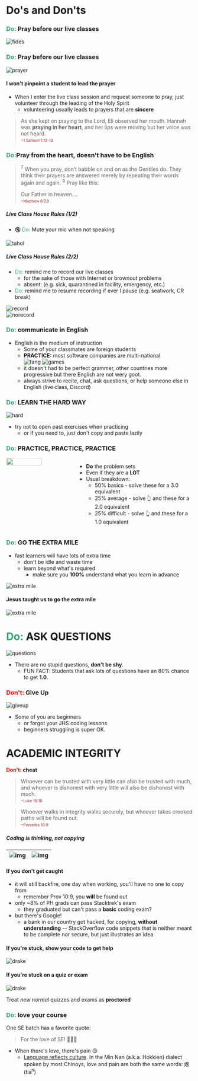 # Do's and Don'ts



### <span style="color: #34A56F">Do:</span> Pray before our live classes

![fides](images/fides.jpg)



### <span style="color: #34A56F">Do:</span> Pray before our live classes

![prayer](images/prayer.png) <!-- .element style="width: 800px; height: 500px" -->



#### I won't pinpoint a student to lead the prayer

* When I enter the live class session and request someone to pray, just volunteer
  through the leading of the Holy Spirit
  - volunteering usually leads to prayers that are **sincere**

> As she kept on praying to the Lord, Eli observed her mouth.
> Hannah was **praying in her heart**, and her lips were moving but her voice was not heard.  
\-<span style="color: brown; font-size: 0.75em">1 Samuel 1:12-13</span>



### <span style="color: #34A56F">Do:</span>Pray from the heart, doesn't have to be English

> <sup>7</sup> When you pray, don’t babble on and on as the Gentiles do. 
> They think their prayers are answered merely by repeating their words again and again.
> <sup>9</sup> Pray like this:
> 
> Our Father in heaven....  
\-<span style="color: brown; font-size: 0.75em">Matthew 6:7,9</span>



##### Live Class House Rules (1/2)

+ 🔇 <span style="color: #34A56F">Do:</span> Mute your mic when not speaking

![tahol](images/record.jpg) <!-- .element style="width: 650px; height: 450px" -->



##### Live Class House Rules (2/2)

+ <span style="color: #34A56F">Do:</span> remind me to record our live classes
  - for the sake of those with Internet or brownout problems
  - absent: (e.g. sick, quarantined in facility, emergency, etc.)
+ <span style="color: #34A56F">Do:</span> remind me to resume recording if ever I pause (e.g. seatwork, CR break)

![record](images/rec.png)  
![norecord](images/not-rec.png)



### <span style="color: #34A56F">Do:</span> communicate in English

+ English is the medium of instruction
  - Some of your classmates are foreign students
  - **PRACTICE:** most software companies are multi-national  
    ![fang](images/fang.png) ![games](images/games.jpg)
  - it doesn't had to be perfect grammer, other countries more progressive
    but there English are not wery goot.
  - always strive to recite, chat, ask questions, or help someone else in English 
    (live class, Discord)



### <span style="color: #34A56F">Do:</span> LEARN THE HARD WAY

![hard](images/hard.png)

+ try not to open past exercises when practicing
  - or if you need to, just don't copy and paste lazily



### <span style="color: #34A56F">Do:</span>  PRACTICE, PRACTICE, PRACTICE

<div style="display: flex">
  <img src="images/kata.png" style="width: 50%">
  <ul>
    <li><b>Do</b> the problem sets</li>
    <li>Even if they are a <b>LOT</b></li>
    <li>Usual breakdown:
      <ul>
        <li>50% basics - solve these for a 3.0 equivalent</li>
        <li>25% average - solve 👆 and these for a 2.0 equivalent</li>
        <li>25% difficult - solve 👆 and these for a 1.0 equivalent</li>
      </ul>
    </li>
  </ul>
</div>



### <span style="color: #34A56F">Do:</span> GO THE EXTRA MILE

+ fast learners will have lots of extra time
  - don't be idle and waste time
  - learn beyond what's required
    + make sure you **100%** understand what you learn in advance

![extra mile](images/extra-mile-road.jpg)



#### Jesus taught us to go the extra mile

![extra mile](images/extra-mile.jpg)



<span style="color: #34A56F">Do:</span>  ASK QUESTIONS
=============

![questions](images/stupid.gif)

* There are no stupid questions, **don't be shy**.
  - FUN FACT:  Students that ask lots of questions have an 80% chance to get **1.0**.



### <span style="color: red">Don't:</span>  Give Up

![giveup](images/giveup.png)

* Some of you are beginners <!-- .element style="font-size: 0.9em" -->
  - or forgot your JHS coding lessons
  - beginners struggling is super OK.



ACADEMIC INTEGRITY
==================

**<span style="color: red">Don't:</span> cheat**



> Whoever can be trusted with very little can also be trusted with much, and whoever is dishonest with very little will also be dishonest with much.  
\-<span style="color: brown; font-size: 0.75em">Luke 16:10</span>

> Whoever walks in integrity walks securely,
> but whoever takes crooked paths will be found out.  
\-<span style="color: brown; font-size: 0.75em">Proverbs 10:9</span>



##### Coding is thinking, not copying <!-- .element style="font-size: 0.65em" -->

| ![img](images/is-like.jpg) | ![img](images/is-like2.jpg) |
|----------------------------|-----------------------------|



#### If you don't get caught
* it will still backfire, one day when working, you'll have no one to copy from
  - remember Prov 10:9, you **will** be found out
* only ~8% of PH grads can pass Stacktrek's exam
  - they graduated but can't pass a **basic** coding exam?
* but there's Google!
  - a bank in our country got hacked, for copying, **without understanding** -- StackOverflow code
    snippets that is neither meant to be complete nor secure, but just illustrates an idea



#### If you're stuck, show your code to get help

![drake](images/worky.jpg)



#### If you're stuck on a quiz or exam

![drake](images/dont-even-think-about-it-kid.jpeg)

Treat *new normal* quizzes and exams as **proctored**



### <span style="color: #34A56F">Do:</span> love your course

One SE batch has a favorite quote:

> For the love of SE! 💓💓💓

- When there's love, there's pain 😉
  - [Language reflects culture](https://medium.com/@lucas.po/our-peoples-tongue-the-history-and-future-of-the-hokkien-language-in-the-philippines-414e0628932f). 
    In the Min Nan (a.k.a. Hokkien) dialect  spoken by most Chinoys, love and
    pain are both the same words: 疼 (tia<sup>n</sup>)
